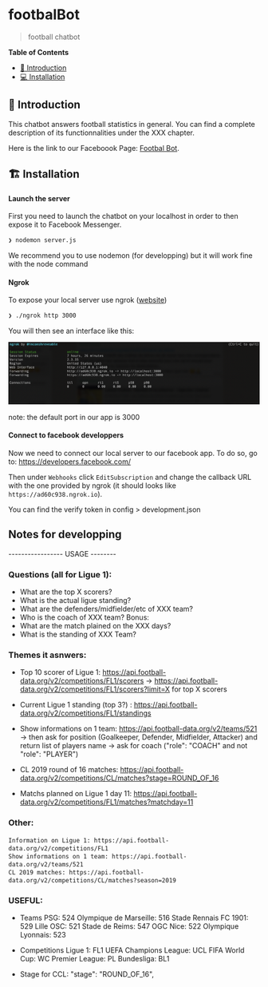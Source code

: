 # footbalBot
> football chatbot


**Table of Contents**
- [📖 Introduction](#-introduction)
- [💻 Installation](#-installation)



## 📖 Introduction

This chatbot answers football statistics in general. You can find a complete description of its functionnalities under the XXX chapter.

Here is the link to our Faceboook Page: [Footbal Bot](https://www.facebook.com/Football-Bot-110345200596257).

## 🏗 Installation 

#### Launch the server

First you need to launch the chatbot on your localhost in order to then expose it to Facebook Messenger.

```sh
❯ nodemon server.js
```

We recommend you to use nodemon (for developping) but it will work fine with the node command


#### Ngrok

To expose your local server use ngrok ([website](https://ngrok.com/)) 
```sh
❯ ./ngrok http 3000
```
You will then see an interface like this:

![ngrok](./img/ngrok.png)

note: the default port in our app is 3000 


#### Connect to facebook developpers


Now we need to connect our local server to our facebook app.
To do so, go to: https://developers.facebook.com/

Then under `Webhooks` click `EditSubscription` and change the callback URL with the one provided by ngrok (it should looks like `https://ad60c938.ngrok.io`).

You can find the verify token in config > development.json






## Notes for developping

----------------- USAGE --------

### Questions (all for Ligue 1):
- What are the top X scorers?
- What is the actual ligue standing?
- What are the defenders/midfielder/etc of XXX team?
- Who is the coach of XXX team?
Bonus:
- What are the match plained on the XXX days?
- What is the standing of XXX Team?


### Themes it asnwers:

- Top 10 scorer of Ligue 1: https://api.football-data.org/v2/competitions/FL1/scorers
	-> https://api.football-data.org/v2/competitions/FL1/scorers?limit=X for top X scorers

- Current Ligue 1 standing (top 3?) : https://api.football-data.org/v2/competitions/FL1/standings

- Show informations on 1 team: https://api.football-data.org/v2/teams/521 
	-> then ask for position (Goalkeeper, Defender, Midfielder, Attacker) and return list of players name
	-> ask for coach ("role": "COACH" and not "role": "PLAYER")

- CL 2019 round of 16 matches: https://api.football-data.org/v2/competitions/CL/matches?stage=ROUND_OF_16

- Matchs planned on Ligue 1 day 11: https://api.football-data.org/v2/competitions/FL1/matches?matchday=11



### Other:
	Information on Ligue 1: https://api.football-data.org/v2/competitions/FL1
	Show informations on 1 team: https://api.football-data.org/v2/teams/521
	CL 2019 matches: https://api.football-data.org/v2/competitions/CL/matches?season=2019

### USEFUL:
- Teams
    PSG: 524
    Olympique de Marseille: 516
    Stade Rennais FC 1901: 529
    Lille OSC: 521
    Stade de Reims: 547
    OGC Nice: 522
    Olympique Lyonnais: 523

- Competitions
    Ligue 1: FL1
    UEFA Champions League: UCL
    FIFA World Cup: WC
    Premier League: PL
    Bundesliga: BL1
- Stage for CCL:
  "stage": "ROUND_OF_16",
